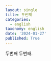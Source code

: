 ```yaml
---
layout: single
title: 두번째
categories:
  - english
taxonomy: english
date: '2024-01-27'
published: True
---
```

두번째 두번째.
